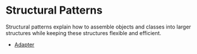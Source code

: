 # Structural Patterns

Structural patterns explain how to assemble objects and classes into larger structures while keeping these structures flexible and efficient.

- [Adapter](adapter/README.md)
